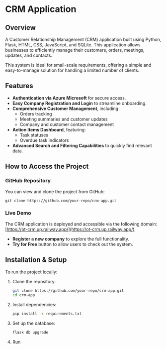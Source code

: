# CRM Application

## Overview
A Customer Relationship Management (CRM) application built using Python, Flask, HTML, CSS, JavaScript, and SQLite. This application allows businesses to efficiently manage their customers, orders, meetings, updates, and contacts.

This system is ideal for small-scale requirements, offering a simple and easy-to-manage solution for handling a limited number of clients.

## Features
- **Authentication via Azure Microsoft** for secure access.
- **Easy Company Registration and Login** to streamline onboarding.
- **Comprehensive Customer Management**, including:
  - Orders tracking
  - Meeting summaries and customer updates
  - Company and customer contact management
- **Action Items Dashboard**, featuring:
  - Task statuses
  - Overdue task indicators
- **Advanced Search and Filtering Capabilities** to quickly find relevant data.

## How to Access the Project

### GitHub Repository
You can view and clone the project from GitHub:
```
git clone https://github.com/your-repo/crm-app.git
```

### Live Demo
The CRM application is deployed and accessible via the following domain:
[https://ot-crm.up.railway.app/](https://ot-crm.up.railway.app/)

- **Register a new company** to explore the full functionality.
- **Try for Free** button to allow users to check out the system.

## Installation & Setup
To run the project locally:
1. Clone the repository:
   ```bash
   git clone https://github.com/your-repo/crm-app.git
   cd crm-app
   ```
2. Install dependencies:
   ```bash
   pip install -r requirements.txt
   ```
3. Set up the database:
   ```bash
   flask db upgrade
   ```
4. Run
